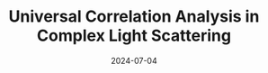 ---
collection: talks
type: "Invited talk"

title: "Universal Correlation Analysis in Complex Light Scattering"
venue: "Yau Mathematical Sciences Center"
date: 2024-07-04
location: "Beijing, China"

# permalink: /talks/2014-03-01-talk-3
#link: 
---